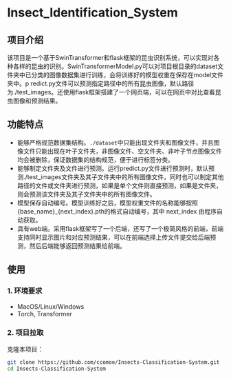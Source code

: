 # Insect_Identification_System

## 项目介绍
该项目是一个基于SwinTransformer和flask框架的昆虫识别系统，可以实现对各种各样的昆虫的识别。SwinTransformerModel.py可以对项目根目录的dataset文件夹中已分类的图像数据集进行训练，会将训练好的模型权重在保存在model文件夹中。p redict.py文件可以预测指定路径中的所有昆虫图像，默认路径为./test_images。还使用flask框架搭建了一个网页端，可以在网页中对比查看昆虫图像和预测结果。

## 功能特点

- 能够严格规范数据集结构。`./dataset`中只能出现文件夹和图像文件，并且图像文件只能出现在叶子文件夹，非图像文件、空文件夹、非叶子节点图像文件均会被删除，保证数据集的结构规范，便于进行标签分类。
- 能够制定文件夹及文件进行预测。运行predict.py文件进行预测时，默认预测./test_images文件夹及其子文件夹中的所有图像文件，同时也可以制定其他路径的文件或文件夹进行预测，如果是单个文件则直接预测，如果是文件夹，则会预测该文件夹及其子文件夹中的所有图像文件。
- 模型保存自动编号。模型训练好之后，模型权重文件的名称能够按照{base_name}_{next_index}.pth的格式自动编号，其中 next_index 由程序自动获取。
- 具有web端。采用flask框架写了一个后端，还写了一个极简风格的前端，前端支持同时显示图片和对应预测结果，可以在前端选择上传文件提交给后端预测，然后后端能够返回预测结果给前端。

## 使用

### 1. 环境要求

- MacOS/Linux/Windows
- Torch, Transformer

### 2. 项目拉取

克隆本项目：

```sh
git clone https://github.com/ccomoe/Insects-Classification-System.git
cd Insects-Classification-System
```

